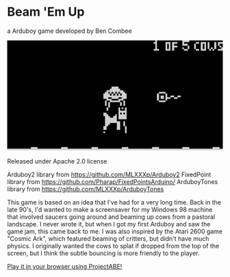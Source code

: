 # Beam 'Em Up

a Arduboy game developed by Ben Combee

<img src="screenshot.png" alt="screenshot with saucer beaming up a cow">

Released under Apache 2.0 license

Arduboy2 library from https://github.com/MLXXXp/Arduboy2
FixedPoint library from https://github.com/Pharap/FixedPointsArduino/
ArduboyTones library from https://github.com/MLXXXp/ArduboyTones

This game is based on an idea that I've had for a very long time.  Back in the late 90's, I'd wanted
to make a screensaver for my Windows 98 machine that involved saucers going around and beaming up cows
from a pastoral landscape.  I never wrote it, but when I got my first Arduboy and saw the game jam,
this came back to me.  I was also inspired by the Atari 2600 game "Cosmic Ark", which featured beaming of
critters, but didn't have much physics.  I originally wanted the cows to splat if dropped from the top
of the screen, but I think the subtle bouncing is more friendly to the player.

<a href="https://felipemanga.github.io/ProjectABE/?url=https://github.com/unwiredben/arduboy-beamemup/raw/master/BeamEmUp/BeamEmUp.hex">Play it in your browser using ProjectABE!</a>